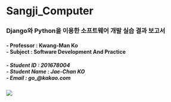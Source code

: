 # Sangji_Computer
### Django와 Python을 이용한 소프트웨어 개발 실습 결과 보고서
<h4>
- Professor : Kwang-Man Ko <br>
- Subject : Software Development And Practice
<h4>
<h5>
- Student ID : 201678004 <br>
- Student Name : Jae-Chan KO <br>
- Email : go_@kakao.com <br>

</h5>
<img src="https://github.com/JaechanGo/Sangji_Computer/blob/master/main2.png">
